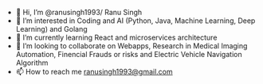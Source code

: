 - 👋 Hi, I’m @ranusingh1993/ Ranu Singh
- 👀 I’m interested in Coding and AI (Python, Java, Machine Learning, Deep Learning) and Golang
- 🌱 I’m currently learning React and microservices architecture
- 💞️ I’m looking to collaborate on Webapps, Research in Medical Imaging Automation, Finencial Frauds or risks and Electric Vehicle Navigation Algorithm
- 📫 How to reach me ranusingh1993@gmail.com

<!---
ranusingh1993/ranusingh1993 is a ✨ special ✨ repository because its `README.md` (this file) appears on your GitHub profile.
You can click the Preview link to take a look at your changes.
--->
